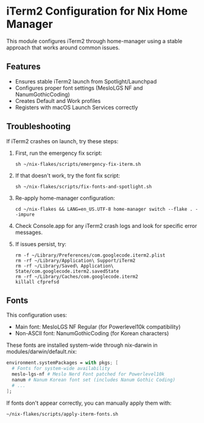 # iTerm2 Configuration for Nix Home Manager

This module configures iTerm2 through home-manager using a stable approach that works around common issues.

## Features

- Ensures stable iTerm2 launch from Spotlight/Launchpad
- Configures proper font settings (MesloLGS NF and NanumGothicCoding)
- Creates Default and Work profiles
- Registers with macOS Launch Services correctly

## Troubleshooting

If iTerm2 crashes on launch, try these steps:

1. First, run the emergency fix script:
   ```
   sh ~/nix-flakes/scripts/emergency-fix-iterm.sh
   ```

2. If that doesn't work, try the font fix script:
   ```
   sh ~/nix-flakes/scripts/fix-fonts-and-spotlight.sh
   ```

3. Re-apply home-manager configuration:
   ```
   cd ~/nix-flakes && LANG=en_US.UTF-8 home-manager switch --flake . --impure
   ```

4. Check Console.app for any iTerm2 crash logs and look for specific error messages.

5. If issues persist, try:
   ```
   rm -f ~/Library/Preferences/com.googlecode.iterm2.plist
   rm -rf ~/Library/Application\ Support/iTerm2
   rm -rf ~/Library/Saved\ Application\ State/com.googlecode.iterm2.savedState
   rm -rf ~/Library/Caches/com.googlecode.iterm2
   killall cfprefsd
   ```

## Fonts

This configuration uses:
- Main font: MesloLGS NF Regular (for Powerlevel10k compatibility)
- Non-ASCII font: NanumGothicCoding (for Korean characters)

These fonts are installed system-wide through nix-darwin in modules/darwin/default.nix:
```nix
environment.systemPackages = with pkgs; [
  # Fonts for system-wide availability
  meslo-lgs-nf # Meslo Nerd Font patched for Powerlevel10k
  nanum # Nanum Korean font set (includes Nanum Gothic Coding)
  # ...
];
```

If fonts don't appear correctly, you can manually apply them with:
```
~/nix-flakes/scripts/apply-iterm-fonts.sh
```